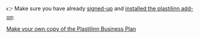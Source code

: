 👉 Make sure you have already [signed-up](https://plastilinn.com/#/pages/sign-up) and [installed the plastilinn add-on](https://plastilinn.com/#/pages/install):

<a href="https://docs.google.com/document/d/1O4X5lbIFl2KkbALLuylNBqdKVS699rex-qs2cFi0BjI/copy" target="_blank">Make your own copy of the Plastilinn Business Plan</a>
